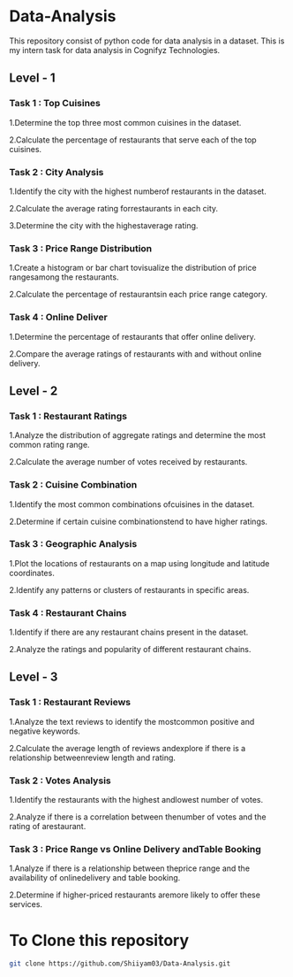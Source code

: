 # Data-Analysis

This repository consist of python code for data analysis in a dataset. This is my intern task for data analysis in Cognifyz Technologies.

## Level - 1
### Task 1 : Top Cuisines
1.Determine the top three most
common cuisines in the dataset.

2.Calculate the percentage of
restaurants that serve each of the top
cuisines.
### Task 2 : City Analysis
1.Identify the city with the highest numberof restaurants in the dataset.

2.Calculate the average rating forrestaurants in each city.

3.Determine the city with the highestaverage rating.
### Task 3 : Price Range Distribution
1.Create a histogram or bar chart tovisualize the distribution of price rangesamong the restaurants.

2.Calculate the percentage of restaurantsin each price range category.
### Task 4 : Online Deliver
1.Determine the percentage of restaurants
that offer online delivery.

2.Compare the average ratings of restaurants
with and without online delivery.
        
## Level - 2
### Task 1 : Restaurant Ratings
1.Analyze the distribution of aggregate
ratings and determine the most common
rating range.

2.Calculate the average number of votes
received by restaurants.
### Task 2 : Cuisine Combination
1.Identify the most common combinations ofcuisines in the dataset.

2.Determine if certain cuisine combinationstend to have higher ratings.
### Task 3 : Geographic Analysis
1.Plot the locations of restaurants on a
map using longitude and latitude
coordinates.

2.Identify any patterns or clusters of
restaurants in specific areas.
### Task 4 : Restaurant Chains
1.Identify if there are any restaurant chains
present in the dataset.

2.Analyze the ratings and popularity of
different restaurant chains.

## Level - 3
### Task 1 : Restaurant Reviews
1.Analyze the text reviews to identify the mostcommon positive and negative keywords.

2.Calculate the average length of reviews andexplore if there is a relationship betweenreview length and rating.
### Task 2 : Votes Analysis
1.Identify the restaurants with the highest andlowest number of votes.

2.Analyze if there is a correlation between thenumber of votes and the rating of arestaurant.
### Task 3 : Price Range vs Online Delivery andTable Booking
1.Analyze if there is a relationship between theprice range and the availability of onlinedelivery and table booking.

2.Determine if higher-priced restaurants aremore likely to offer these services.
# To Clone this repository

```bash
git clone https://github.com/Shiiyam03/Data-Analysis.git
```
